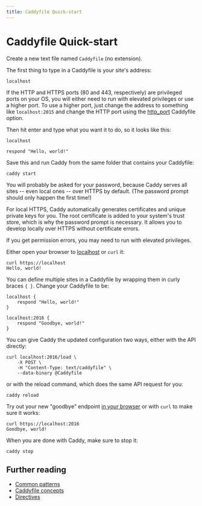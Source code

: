 ```yaml
---
title: Caddyfile Quick-start
---
```


# Caddyfile Quick-start

Create a new text file named `Caddyfile` (no extension).

The first thing to type in a Caddyfile is your site's address:

```caddy
localhost
```

<aside class="tip">
	If the HTTP and HTTPS ports (80 and 443, respectively) are privileged ports on your OS, you will either need to run with elevated privileges or use a higher port. To use a higher port, just change the address to something like <code>localhost:2015</code> and change the HTTP port using the <a href="/docs/caddyfile/options">http_port</a> Caddyfile option.
</aside>

Then hit enter and type what you want it to do, so it looks like this:

```caddy
localhost

respond "Hello, world!"
```

Save this and run Caddy from the same folder that contains your Caddyfile:

<pre><code class="cmd bash">caddy start</code></pre>

You will probably be asked for your password, because Caddy serves all sites -- even local ones -- over HTTPS by default. (The password prompt should only happen the first time!)

<aside class="tip">
	For local HTTPS, Caddy automatically generates certificates and unique private keys for you. The root certificate is added to your system's trust store, which is why the password prompt is necessary. It allows you to develop locally over HTTPS without certificate errors.
</aside>

If you get permission errors, you may need to run with elevated privileges.

Either open your browser to [localhost](http://localhost) or `curl` it:

<pre><code class="cmd"><span class="bash">curl https://localhost</span>
Hello, world!</code></pre>

You can define multiple sites in a Caddyfile by wrapping them in curly braces `{ }`. Change your Caddyfile to be:

```caddy
localhost {
	respond "Hello, world!"
}

localhost:2016 {
	respond "Goodbye, world!"
}
```

You can give Caddy the updated configuration two ways, either with the API directly:

<pre><code class="cmd bash">curl localhost:2016/load \
	-X POST \
	-H "Content-Type: text/caddyfile" \
	--data-binary @Caddyfile
</code></pre>

or with the reload command, which does the same API request for you:

<pre><code class="cmd bash">caddy reload</code></pre>

Try out your new "goodbye" endpoint [in your browser](https://localhost:2016) or with `curl` to make sure it works:

<pre><code class="cmd"><span class="bash">curl https://localhost:2016</span>
Goodbye, world!</code></pre>

When you are done with Caddy, make sure to stop it:

<pre><code class="cmd bash">caddy stop</code></pre>

## Further reading

- [Common patterns](/docs/caddyfile/patterns)
- [Caddyfile concepts](/docs/caddyfile/concepts)
- [Directives](/docs/caddyfile/directives)
